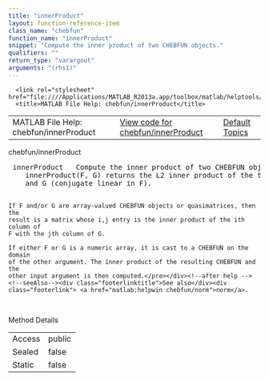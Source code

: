 ```yaml
---
title: "innerProduct"
layout: function-reference-item
class_name: "chebfun"
function_name: "innerProduct"
snippet: "Compute the inner product of two CHEBFUN objects."
qualifiers: ""
return_type: "varargout"
arguments: "(rhs1)"
---
```


<html>
   <head>
      <meta http-equiv="Content-Type" content="text/html; charset=utf-8">
   
      <link rel="stylesheet" href="file:////Applications/MATLAB_R2013a.app/toolbox/matlab/helptools/private/helpwin.css">
      <title>MATLAB File Help: chebfun/innerProduct</title>
   </head>
   <body>
      <!--Single-page help-->
      <table border="0" cellspacing="0" width="100%">
         <tr class="subheader">
            <td class="headertitle">MATLAB File Help: chebfun/innerProduct</td>
            <td class="subheader-left"><a href="matlab:edit chebfun/innerProduct">View code for chebfun/innerProduct</a></td>
            <td class="subheader-right"><a href="matlab:helpwin">Default Topics</a></td>
         </tr>
      </table>
      <div class="title">chebfun/innerProduct</div>
      <div class="helptext"><pre><!--helptext --> <span class="helptopic">innerProduct</span>   Compute the inner product of two CHEBFUN objects.
    <span class="helptopic">innerProduct</span>(F, G) returns the L2 inner product of the two CHEBFUN objects F
    and G (conjugate linear in F).
 
    If F and/or G are array-valued CHEBFUN objects or quasimatrices, then the
    result is a matrix whose i,j entry is the inner product of the ith column of
    F with the jth column of G.
 
    If either F or G is a numeric array, it is cast to a CHEBFUN on the domain
    of the other argument. The inner product of the resulting CHEBFUN and the
    other input argument is then computed.</pre></div><!--after help --><!--seeAlso--><div class="footerlinktitle">See also</div><div class="footerlink"> <a href="matlab:helpwin chebfun/norm">norm</a>.
</div>
      <!--Method-->
      <div class="sectiontitle">Method Details</div>
      <table class="class-details">
         <tr>
            <td class="class-detail-label">Access</td>
            <td>public</td>
         </tr>
         <tr>
            <td class="class-detail-label">Sealed</td>
            <td>false</td>
         </tr>
         <tr>
            <td class="class-detail-label">Static</td>
            <td>false</td>
         </tr>
      </table>
   </body>
</html>
